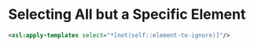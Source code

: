 


# Selecting All but a Specific Element

```xml
<xsl:apply-templates select="*[not(self::element-to-ignore)]"/>
```




